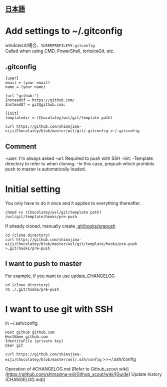 ## [日本語](/wsl/git/README.md)

# Add settings to ~/.gitconfig
windowsの場合、`%USERPROFILE%¥.gitconfig`
<br>Called when using CMD, PowerShell, tortoiceGit, etc.

## .gitconfig
```
[user]
email = (your email)
name = (your name)

[url "github:"]
InsteadOf = https://github.com/
InsteadOf = git@github.com:

[init]
templatedir = (Chocolatey/wsl/git/template path)
```

`curl https://github.com/shimajima-eiji/Chocolatey/blob/master/wsl/git/.gitconfig >~/.gitconfig`

## Comment
-user: I'm always asked
-url: Required to push with SSH
-init:
-Template directory to refer to when cloning.
-In this case, prepush which prohibits push to master is automatically loaded.

# Initial setting
You only have to do it once and it applies to everything thereafter.

```
chmod +x (Chocolatey/wsl/git/template path) /wsl/git/template/hooks/pre-push
```

If already cloned, manually create [.git/hooks/prepush](https://github.com/shimajima-eiji/Chocolatey/blob/master/wsl/git/template/hooks/pre-push)

```
cd (clone directory)
curl https://github.com/shimajima-eiji/Chocolatey/blob/master/wsl/git/template/hooks/pre-push >.git/hooks/pre-push
```

## I want to push to master
For example, if you want to use update_CHANGELOG
```
cd (clone directory)
rm ./.git/hooks/pre-push
```

# I want to use git with SSH
in ~/.ssh/config

```
Host github github.com
HostName github.com
IdentityFile (private key)
User git
```

`curl https://github.com/shimajima-eiji/Chocolatey/blob/master/wsl/.ssh/config` >>~/.ssh/config

Operation of #CHANGELOG.md
[Refer to Github_scout wiki](https://github.com/shimajima-eiji/Github_scout/wiki/[Guide] Update history (CHANGELOG.md))
